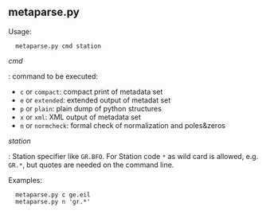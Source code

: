 
## metaparse.py

Usage:

      metaparse.py cmd station


*cmd*

:    command to be executed:
- `c` or `compact`: compact print of metadata set
- `e` or `extended`: extended output of metadat set
- `p` or `plain`: plain dump of python structures
- `x` or `xml`: XML output of metadata set
- `n` or `normcheck`: formal check of normalization and poles&zeros


*station*

:    Station specifier like `GR.BFO`. For Station code `*` as wild card is allowed, e.g. `GR.*`, but quotes are needed on the command line.


Examples:

      metaparse.py c ge.eil
      metaparse.py n 'gr.*'
